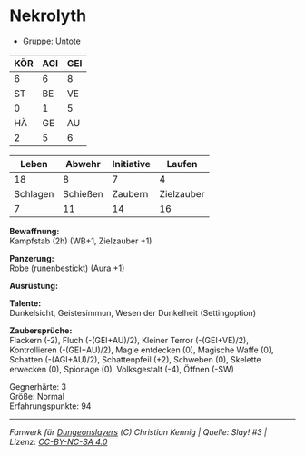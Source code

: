 # Nekrolyth  
- Gruppe: Untote  

| KÖR | AGI | GEI |  
| --- | --- | --- |  
| 6   | 6   | 8   |
| ST  | BE  | VE  |  
| 0   | 1   | 5   |
| HÄ  | GE  | AU  |  
| 2   | 5   | 6   |


| Leben    | Abwehr   | Initiative | Laufen     |
| -------- | -------- | ---------- | ---------- |
| 18       | 8        | 7          | 4          |
| Schlagen | Schießen | Zaubern    | Zielzauber |
| 7        | 11       | 14         | 16         |

**Bewaffnung:**  
Kampfstab (2h) (WB+1, Zielzauber +1)

**Panzerung:**  
Robe (runenbestickt) (Aura +1)

**Ausrüstung:**  


**Talente:**  
Dunkelsicht, Geistesimmun, Wesen der Dunkelheit (Settingoption)

**Zaubersprüche:**  
Flackern (-2), Fluch (-(GEI+AU)/2), Kleiner Terror (-(GEI+VE)/2), Kontrollieren (-(GEI+AU)/2), Magie entdecken (0), Magische Waffe (0), Schatten (-(AGI+AU)/2), Schattenpfeil (+2), Schweben (0), Skelette erwecken (0), Spionage (0), Volksgestalt (-4), Öffnen (-SW)

Gegnerhärte: 3  
Größe: Normal  
Erfahrungspunkte: 94  



___
*Fanwerk für [Dungeonslayers](https://www.dungeonslayers.net/) (C) Christian Kennig | Quelle: Slay! #3 | Lizenz: [CC-BY-NC-SA 4.0](https://creativecommons.org/licenses/by-nc-sa/4.0/deed.de)*